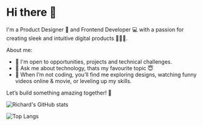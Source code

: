 # Hi there 👋

I'm a Product Designer 🎨 and Frontend Developer 💻 with a passion for creating sleek and intuitive digital products 🧑🏼‍🎨.

About me:
- 👯 I'm open to opportunities, projects and technical challenges.
- 💬 Ask me about technology, thats my favourite topic 😇
- 🛜 When I’m not coding, you’ll find me exploring designs, watching funny videos online & movie, or leveling up my skills.

Let’s build something amazing together! 🚀

![Richard's GitHub stats](https://github-readme-stats.vercel.app/api?username=adesoyejnr&show_icons=true&theme=transparent)

![Top Langs](https://github-readme-stats.vercel.app/api/top-langs/?username=adesoyejnr&hide_progress=true)
